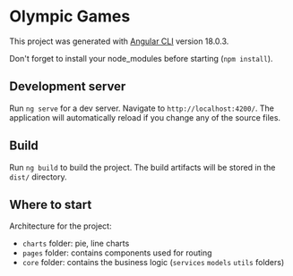 # Olympic Games

This project was generated with [Angular CLI](https://github.com/angular/angular-cli) version 18.0.3.

Don't forget to install your node_modules before starting (`npm install`).

## Development server

Run `ng serve` for a dev server. Navigate to `http://localhost:4200/`. The application will automatically reload if you change any of the source files.

## Build

Run `ng build` to build the project. The build artifacts will be stored in the `dist/` directory.

## Where to start

Architecture for the project:

- `charts` folder: pie, line charts
- `pages` folder: contains components used for routing
- `core` folder: contains the business logic (`services` `models` `utils` folders)
